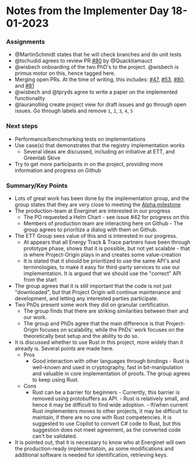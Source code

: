 # Notes from the Implementer Day 18-01-2023

### Assignments  
- @MartinSchmidt states that he will check branches and do unit tests
- @tschudid agrees to review PR [#80](https://github.com/project-origin/registry/pull/80) by @Quacktiamauct
- @wisbech onboarding of the two PhD's to the project. @wisbech is primus motor on this, hence tagged here. 
- Merging open PRs. At the time of writing, this includes: [#47](https://github.com/project-origin/registry/pull/47), [#53](https://github.com/project-origin/registry/pull/53), [#80](https://github.com/project-origin/registry/pull/80), and [#81](https://github.com/project-origin/registry/pull/81)
- @wisbech and @tpryds agree to write a paper on the implemented functionality 
- @lauranolling create project view for draft issues and go through open issues. Go through labels and remove `1`, `2`, `3`, `4`, `5`
	
### Next steps 
- Performance/benchmarking tests on implementations
- Use case(s) that demonstrates that the  registry implementation works
    - Several ideas are discussed, including an initiative at ETT, and Greenlab Skive
- Try to get more participants in on the project, providing more information and progress on Github 
	
### Summary/Key Points
- Lots of great work has been done by the implementation group, and the group states that they are very close to meeting the [Alpha milestone](https://github.com/project-origin/registry/milestone/1)
- The production-team at Energinet are interested in our progress
    - The PO requested a Helm Chart - see issue #42 for progress on this
    - Members of production team are interacting here on Github - The group agrees to prioritize a dialog with them on Github.
- The ETT  Group sees value of this and is interested in our progress. 
    - At appears that all Energy Track & Trace partners have been through prototype phase, shows that it is possible, but not yet scalable - that is where Project-Origin plays in and creates some value-creation
    - It is stated that it should be prioritized to use the same API's and terminologies, to make it easy for third-party services to use our implementation. It is argued that we should use the "correct" API from the start 
- The group agrees that it is still important that the code is not just "downloaded", but that Project Origin will continue maintenance and development, and letting any interested parties participate.
- Two PhDs present some work they did on granular certification. 
    - The group finds that there are striking similarities between their and our work. 
    - The group and PhDs agree that the main difference is that Project-Origin focuses on scalability, while the PhDs' work focuses on the theoretically best setup and the ability to do so.  
- It is discussed whether to use Rust in this project, more widely than it already is. Several points are made here. 
    - Pros
        - Good interaction with other languages through bindings
			  - Rust is well-known and used in cryptography, fast in bit-manipulation and valuable in core implementation of proofs. The group agrees to keep using Rust.  
    - Cons
        - Rust can be a barrier for beginners - Currently, this barrier is removed using protobuffers as API. 
			  - Rust is relatively small, and hence it may be difficult to find wide adoption.
			  - If/when current Rust implementers moves to other projects, it may be difficult to maintain, if there are no one with Rust competencies. It is suggested to use Copilot to convert C# code to Rust, but this suggestion does not meet agreement, as the converted code can't be validated. 
- It is pointed out, that it is necessary to know who at Energinet will own the production-ready implementatoin, as some modifications and additional software is needed for identification, retrieving keys.

